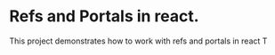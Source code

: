 # Refs and Portals in react.

This project demonstrates how to work with refs and portals in react
T
